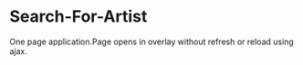 # Search-For-Artist
One page application.Page opens in overlay without refresh or reload using ajax.
